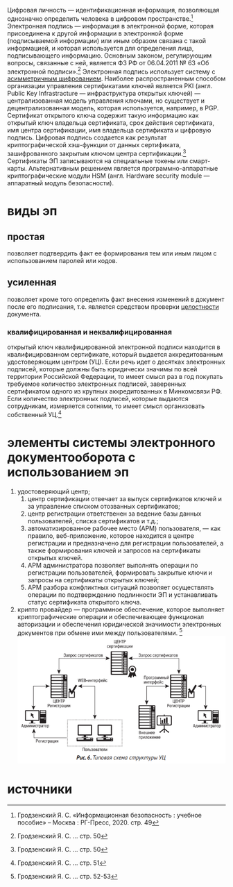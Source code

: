 Цифровая личность — идентификационная информация, позволяющая однозначно определить человека в цифровом пространстве.[^1] 
Электронная подпись — информация в электронной форме, которая присоединена к другой информации в электронной форме (подписываемой информации) или иным образом связана с такой информацией, и которая используется для определения лица, подписывающего информацию. Основным законом, регулирующим вопросы, связанные с ней, является ФЗ РФ от 06.04.2011 № 63 «Об электронной подписи».[^2]
Электронная подпись использует систему с [асимметричным шифрованием](skzi.md). Наиболее распространенным способом организации управления сертификатами ключей является PKI (англ. Public Key Infrastracture — инфраструктура открытых ключей) — централизованная модель управления ключами, но существует и децентрализованная модель, которая используется, например, в PGP. Сертификат открытого ключа содержит такую информацию как открытый ключ владельца сертификата, срок действия сертификата, имя центра сертификации, имя владельца сертификата и цифровую подпись. Цифровая подпись создается как результат криптографической хэш-функции от данных сертификата, зашифрованного закрытым ключом центра сертификации.[^2] Сертификаты ЭП записываются на специальные токены или смарт-карты. Альтернативным решением является программно-аппаратные криптографические модули HSM (англ. Hardware security module — аппаратный модуль безопасности).
# виды эп
## простая
позволяет подтвердить факт ее формирования тем или иным лицом с использованием паролей или кодов.
## усиленная
позволяет кроме того определить факт внесения изменений в документ после его подписания, т.е. является средством проверки [целостности](cia-triad.md) документа.
### квалифицированная и неквалифицированная
открытый ключ квалифицированной электронной подписи находится в квалифицированном сертификате, который выдается аккредитованным удостоверяющим центром (УЦ).
	Если речь идет о десятках электронных подписей, которые должны быть юридически значимы по всей территории Российской Федерации, то имеет смысл раз в год покупать требуемое количество электронных подписей, заверенных сертификатом одного из крупных аккредитованных в Минкомсвязи РФ. Если количество электронных подписей, которые выдаются сотрудникам, измеряется сотнями, то имеет смысл организовать собственный УЦ.[^3]
# элементы системы электронного документооборота с использованием эп
1. удостоверяющий центр;
	1. центр сертификации отвечает за выпуск сертификатов ключей и за управление списком отозванных сертификатов;
	2. центр регистрации ответственен за ведение базы данных пользователей, списка сертификатов и т.д.;
	3. автоматизированное рабочее место (АРМ) пользователя, — как правило, веб-приложение, которое находится в центре регистрации и предназначено для регистрации пользователей, а также формирования ключей и запросов на сертификаты открытых ключей.
	4. АРМ администратора позволяет выполнять операции по регистрации пользователей, формировать закрытые ключи и запросы на сертификаты открытых ключей;
	5. АРМ разбора конфликтных ситуаций позволяет осуществлять операции по подтверждению подлинности ЭП и устанавливать статус сертификата открытого ключа.
2. крипто провайдер — программное обеспечение, которое выполняет криптографические операции и обеспечивающее функционал авторизации и обеспечения юридической значимости электронных документов при обмене ими между пользователями. [^4]
![](pics/certification-authority-ca.png)
# источники
[^1]: Гродзенский Я. С. «Информационная безопасность : учебное пособие» – Москва : РГ-Пресс, 2020. стр. 49
[^2]: Гродзенский Я. С. … стр. 50
[^3]: Гродзенский Я. С. … стр. 51
[^4]: Гродзенский Я. С. … стр. 52-53